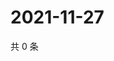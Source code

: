 # 2021-11-27

共 0 条

<!-- BEGIN WEIBO -->
<!-- 最后更新时间 Sat Nov 27 2021 03:00:36 GMT+0800 (China Standard Time) -->

<!-- END WEIBO -->
